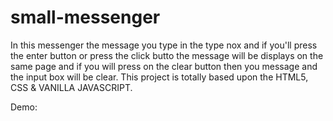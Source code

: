 # small-messenger
In this messenger the message you type in the type nox and if you'll press the enter button or press the click butto the message will be displays on the same page and if you will press on the clear button then you message and the input box will be clear.
This project is totally based upon the HTML5, CSS & VANILLA JAVASCRIPT.

Demo: 

